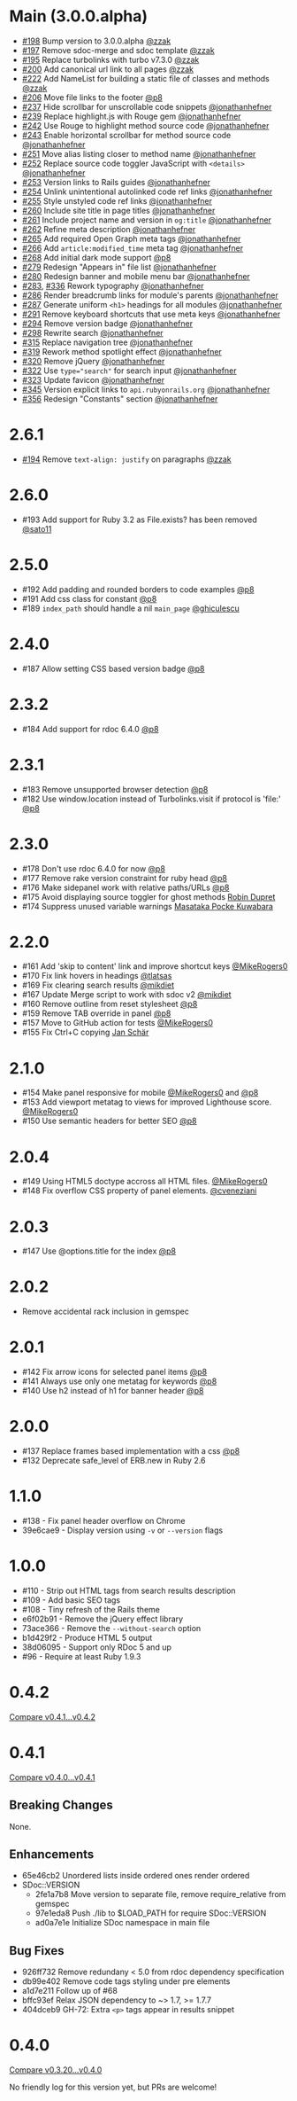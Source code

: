 Main (3.0.0.alpha)
==================

* [#198](https://github.com/rails/sdoc/pull/198) Bump version to 3.0.0.alpha [@zzak](https://github.com/zzak)
* [#197](https://github.com/rails/sdoc/pull/197) Remove sdoc-merge and sdoc template [@zzak](https://github.com/zzak)
* [#195](https://github.com/rails/sdoc/pull/195) Replace turbolinks with turbo v7.3.0 [@zzak](https://github.com/zzak)
* [#200](https://github.com/rails/sdoc/pull/200) Add canonical url link to all pages [@zzak](https://github.com/zzak)
* [#222](https://github.com/rails/sdoc/pull/222) Add NameList for building a static file of classes and methods [@zzak](https://github.com/zzak)
* [#206](https://github.com/rails/sdoc/pull/206) Move file links to the footer [@p8](https://github.com/p8)
* [#237](https://github.com/rails/sdoc/pull/237) Hide scrollbar for unscrollable code snippets [@jonathanhefner](https://github.com/jonathanhefner)
* [#239](https://github.com/rails/sdoc/pull/239) Replace highlight.js with Rouge gem [@jonathanhefner](https://github.com/jonathanhefner)
* [#242](https://github.com/rails/sdoc/pull/242) Use Rouge to highlight method source code [@jonathanhefner](https://github.com/jonathanhefner)
* [#243](https://github.com/rails/sdoc/pull/243) Enable horizontal scrollbar for method source code [@jonathanhefner](https://github.com/jonathanhefner)
* [#251](https://github.com/rails/sdoc/pull/251) Move alias listing closer to method name [@jonathanhefner](https://github.com/jonathanhefner)
* [#252](https://github.com/rails/sdoc/pull/252) Replace source code toggler JavaScript with `<details>` [@jonathanhefner](https://github.com/jonathanhefner)
* [#253](https://github.com/rails/sdoc/pull/253) Version links to Rails guides [@jonathanhefner](https://github.com/jonathanhefner)
* [#254](https://github.com/rails/sdoc/pull/254) Unlink unintentional autolinked code ref links [@jonathanhefner](https://github.com/jonathanhefner)
* [#255](https://github.com/rails/sdoc/pull/255) Style unstyled code ref links [@jonathanhefner](https://github.com/jonathanhefner)
* [#260](https://github.com/rails/sdoc/pull/260) Include site title in page titles [@jonathanhefner](https://github.com/jonathanhefner)
* [#261](https://github.com/rails/sdoc/pull/261) Include project name and version in `og:title` [@jonathanhefner](https://github.com/jonathanhefner)
* [#262](https://github.com/rails/sdoc/pull/262) Refine meta description [@jonathanhefner](https://github.com/jonathanhefner)
* [#265](https://github.com/rails/sdoc/pull/265) Add required Open Graph meta tags [@jonathanhefner](https://github.com/jonathanhefner)
* [#266](https://github.com/rails/sdoc/pull/266) Add `article:modified_time` meta tag [@jonathanhefner](https://github.com/jonathanhefner)
* [#268](https://github.com/rails/sdoc/pull/268) Add initial dark mode support [@p8](https://github.com/p8)
* [#279](https://github.com/rails/sdoc/pull/279) Redesign "Appears in" file list [@jonathanhefner](https://github.com/jonathanhefner)
* [#280](https://github.com/rails/sdoc/pull/280) Redesign banner and mobile menu bar [@jonathanhefner](https://github.com/jonathanhefner)
* [#283](https://github.com/rails/sdoc/pull/283), [#336](https://github.com/rails/sdoc/pull/336) Rework typography [@jonathanhefner](https://github.com/jonathanhefner)
* [#286](https://github.com/rails/sdoc/pull/286) Render breadcrumb links for module's parents [@jonathanhefner](https://github.com/jonathanhefner)
* [#287](https://github.com/rails/sdoc/pull/287) Generate uniform `<h1>` headings for all modules [@jonathanhefner](https://github.com/jonathanhefner)
* [#291](https://github.com/rails/sdoc/pull/291) Remove keyboard shortcuts that use meta keys [@jonathanhefner](https://github.com/jonathanhefner)
* [#294](https://github.com/rails/sdoc/pull/294) Remove version badge [@jonathanhefner](https://github.com/jonathanhefner)
* [#298](https://github.com/rails/sdoc/pull/298) Rewrite search [@jonathanhefner](https://github.com/jonathanhefner)
* [#315](https://github.com/rails/sdoc/pull/315) Replace navigation tree [@jonathanhefner](https://github.com/jonathanhefner)
* [#319](https://github.com/rails/sdoc/pull/319) Rework method spotlight effect [@jonathanhefner](https://github.com/jonathanhefner)
* [#320](https://github.com/rails/sdoc/pull/320) Remove jQuery [@jonathanhefner](https://github.com/jonathanhefner)
* [#322](https://github.com/rails/sdoc/pull/322) Use `type="search"` for search input [@jonathanhefner](https://github.com/jonathanhefner)
* [#323](https://github.com/rails/sdoc/pull/323) Update favicon [@jonathanhefner](https://github.com/jonathanhefner)
* [#345](https://github.com/rails/sdoc/pull/345) Version explicit links to `api.rubyonrails.org` [@jonathanhefner](https://github.com/jonathanhefner)
* [#356](https://github.com/rails/sdoc/pull/356) Redesign "Constants" section [@jonathanhefner](https://github.com/jonathanhefner)

2.6.1
=====

* [#194](https://github.com/rails/sdoc/pull/194) Remove `text-align: justify` on paragraphs [@zzak](https://github.com/zzak)

2.6.0
=====

* #193 Add support for Ruby 3.2 as File.exists? has been removed [@sato11](https://github.com/sato11)

2.5.0
=====

* #192 Add padding and rounded borders to code examples [@p8](https://github.com/p8)
* #191 Add css class for constant [@p8](https://github.com/p8)
* #189 `index_path` should handle a nil `main_page` [@ghiculescu](https://github.com/ghiculescu)

2.4.0
=====

* #187 Allow setting CSS based version badge [@p8](https://github.com/p8)

2.3.2
=====

* #184 Add support for rdoc 6.4.0 [@p8](https://github.com/p8)

2.3.1
=====

* #183 Remove unsupported browser detection  [@p8](https://github.com/p8)
* #182 Use window.location instead of Turbolinks.visit if protocol is 'file:' [@p8](https://github.com/p8)

2.3.0
=====

* #178 Don't use rdoc 6.4.0 for now [@p8](https://github.com/p8)
* #177 Remove rake version constraint for ruby head [@p8](https://github.com/p8)
* #176 Make sidepanel work with relative paths/URLs [@p8](https://github.com/p8)
* #175 Avoid displaying source toggler for ghost methods [Robin Dupret](https://github.com/robin850)
* #174 Suppress unused variable warnings [Masataka Pocke Kuwabara](https://github.com/pocke)

2.2.0
=====

* #161 Add 'skip to content' link and improve shortcut keys [@MikeRogers0](https://github.com/MikeRogers0)
* #170 Fix link hovers in headings [@tlatsas](https://github.com/tlatsas)
* #169 Fix clearing search results [@mikdiet](https://github.com/mikdiet)
* #167 Update Merge script to work with sdoc v2 [@mikdiet](https://github.com/mikdiet)
* #160 Remove outline from reset stylesheet [@p8](https://github.com/p8)
* #159 Remove TAB override in panel [@p8](https://github.com/p8)
* #157 Move to GitHub action for tests [@MikeRogers0](https://github.com/MikeRogers0)
* #155 Fix Ctrl+C copying [Jan Schär](https://github.com/jscissr)

2.1.0
=====

* #154 Make panel responsive for mobile [@MikeRogers0](https://github.com/MikeRogers0) and [@p8](https://github.com/p8)
* #153 Add viewport metatag to views for improved Lighthouse score. [@MikeRogers0](https://github.com/MikeRogers0)
* #150 Use semantic headers for better SEO [@p8](https://github.com/p8)

2.0.4
=====

* #149 Using HTML5 doctype accross all HTML files. [@MikeRogers0](https://github.com/MikeRogers0)
* #148 Fix overflow CSS property of panel elements. [@cveneziani](https://github.com/cveneziani)

2.0.3
=====

* #147 Use @options.title for the index [@p8](https://github.com/p8)

2.0.2
=====

* Remove accidental rack inclusion in gemspec

2.0.1
=====

* #142 Fix arrow icons for selected panel items [@p8](https://github.com/p8)
* #141 Always use only one metatag for keywords [@p8](https://github.com/p8)
* #140 Use h2 instead of h1 for banner header [@p8](https://github.com/p8)

2.0.0
=====

* #137 Replace frames based implementation with a css [@p8](https://github.com/p8)
* #132 Deprecate safe_level of ERB.new in Ruby 2.6

1.1.0
=====

* #138 - Fix panel header overflow on Chrome
* 39e6cae9 - Display version using `-v` or `--version` flags

1.0.0
=====

* #110 - Strip out HTML tags from search results description
* #109 - Add basic SEO tags
* #108 - Tiny refresh of the Rails theme
* e6f02b91 - Remove the jQuery effect library
* 73ace366 - Remove the `--without-search` option
* b1d429f2 - Produce HTML 5 output
* 38d06095 - Support only RDoc 5 and up
* #96 - Require at least Ruby 1.9.3

0.4.2
=====

[Compare v0.4.1...v0.4.2](https://github.com/voloko/sdoc/compare/v0.4.1...v0.4.2)

0.4.1
=====

[Compare v0.4.0...v0.4.1](https://github.com/voloko/sdoc/compare/v0.4.0...v0.4.1)

Breaking Changes
----------------

None.

Enhancements
------------

- 65e46cb2 Unordered lists inside ordered ones render ordered
- SDoc::VERSION
  - 2fe1a7b8 Move version to separate file, remove require_relative from gemspec
  - 97e1eda8 Push ./lib to $LOAD_PATH for require SDoc::VERSION
  - ad0a7e1e Initialize SDoc namespace in main file

Bug Fixes
---------

- 926ff732 Remove redundany < 5.0 from rdoc dependency specification
- db99e402 Remove code tags styling under pre elements
- a1d7e211 Follow up of #68
- bffc93ef Relax JSON dependency to ~> 1.7, >= 1.7.7
- 404dceb9 GH-72: Extra `<p>` tags appear in results snippet

0.4.0
=====

[Compare v0.3.20...v0.4.0](https://github.com/voloko/sdoc/compare/v0.3.20...v0.4.0)

No friendly log for this version yet, but PRs are welcome!
